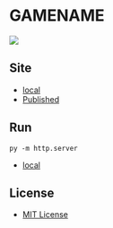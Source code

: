 # GAMENAME

![](images/GAMENAME.jpeg "")

## Site

- [local](http://localhost:8000/)
- [Published](https://alexhedley.github.io/REPONAME)

## Run

`py -m http.server`

- [local](http://localhost:8000/)

## License

- [MIT License](LICENSE)
